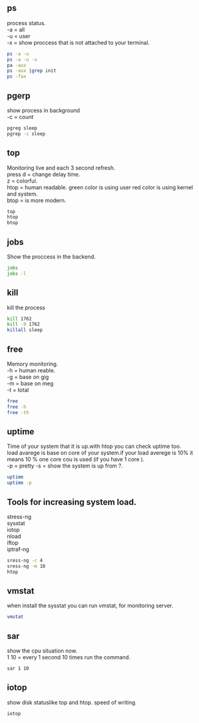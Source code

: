 ## ps
process status.<br>
-a = all<br>
-u = user<br>
-x = show proccess that is not attached to your terminal.<br>
```bash
ps -a -u
ps -a -u -x
pa -aux
ps -aux |grep init
ps -fax
```
## pgerp
show process in background<br>
-c = count
```bash
pgreg sleep
pgrep -c sleep
```
## top
Monitoring live and each 3 second refresh.<br>
press d = change delay time.<br>
z = colorful.<br>
htop = human readable. green color is using user red color is using kernel and system.<br>
btop = is more modern.<br>
```bash
top
htop
btop
```
## jobs
Show the proccess in the backend.
```bash
jobs
jobs -l
```
## kill
kill the process
```bash
kill 1762
kill -9 1762
killall sleep
```
## free
Memory monitoring.<br>
-h = human reable.<br>
-g = base on gig<br>
-m = base on meg<br>
-t = total<br>
```bash
free
free -h
free -th
```
## uptime
Time of your system that it is up.with htop you can check uptime too.<br>
load avarege is base on core of your system.if your load averege is 10% it means 10 % one core cou is used (if you have 1 core ).<br>
-p = pretty
-s = show the system is up from ?.
```bash
uptime
uptime -p
```
## Tools for increasing system load.
stress-ng <br>
sysstat<br>
iotop<br>
nload<br>
iftop<br>
iptraf-ng<br>
```bash
sress-ng -c 4
sress-ng -m 10
htop
```
## vmstat
when install the sysstat you can run vmstat, for monitoring server.
```bash
vmstat
```
## sar
show the cpu situation now.<br>
1 10 = every 1 second 10 times run the command.
```bash
sar 1 10
```

## iotop
show disk statuslike top and htop. speed of writing.
```bash
iotop
```